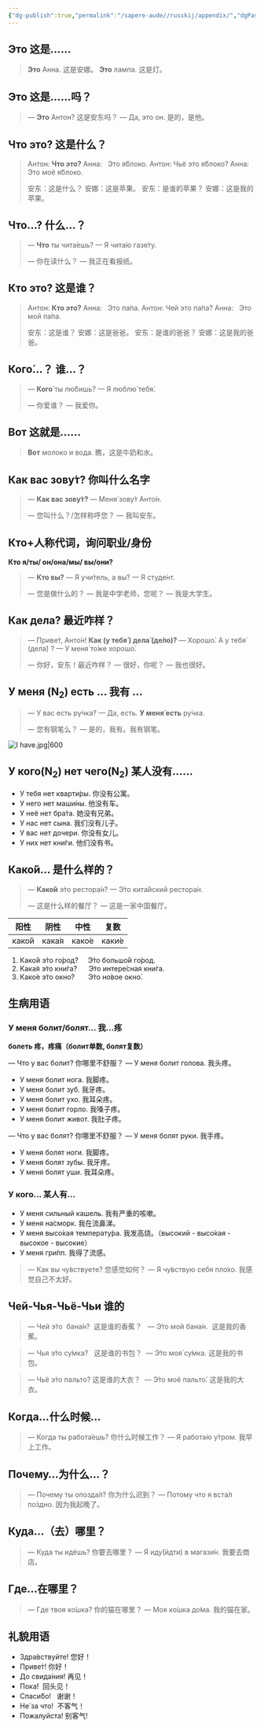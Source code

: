 ```yaml
---
{"dg-publish":true,"permalink":"/sapere-aude//russkij/appendix/","dgPassFrontmatter":true}
---
```



## Это 这是……

> **Это** Анна. 这是安娜。
> **Это** лампа. 这是灯。

## Это 这是……吗？

> — **Это** Антон? 这是安东吗？
> — Да, это он. 是的，是他。

## Что это? 这是什么？

> Антон: **Что это?**
> Анна:   Это я́блоко.
> Антон: Чьё это я́блоко?
> Анна:   Это моё я́блоко.
> 
> 安东：这是什么？
> 安娜：这是苹果。
> 安东：是谁的苹果？
> 安娜：这是我的苹果。

## Что…? 什么…？
> — **Что** ты чита́ешь?
> — Я чита́ю газе́ту.
> 
> — 你在读什么？
> — 我正在看报纸。

## Кто это? 这是谁？
> Антон: **Кто это?**
> Анна:   Это па́па.
> Антон: Чей это па́па?
> Анна:   Это мой па́па.
> 
>安东：这是谁？
>安娜：这是爸爸。
>安东：是谁的爸爸？
>安娜：这是我的爸爸。

##  Кого́…？ 谁…？
>  — **Кого́** ты лю́бишь? 
>  — Я люблю́ тебя́.
> 
>  — 你爱谁？
>  — 我爱你。


## Вот 这就是……
> **Вот** молоко и вода. 瞧，这是牛奶和水。


## Как вас зову́т? 你叫什么名字
>  — **Как вас зову́т?**
>  — Меня́ зову́т Анто́н.
> 
> — 您叫什么？/怎样称呼您？
>  — 我叫安东。

## Кто+人称代词，询问职业/身份 
**Кто я/ты/ он/она/мы/ вы/они?**

>  — **Кто вы?**
>  — Я учи́тель, а вы?
>  — Я студе́нт.
> 
>  — 您是做什么的？
>  — 我是中学老师，您呢？
>  — 我是大学生。

## Как  дела́? 最近咋样？
>  — Приве́т, Анто́н! **Как (у тебя́ ) дела́ (де́ло)?**
>  — Хорошо́. А у тебя́ (дела́) ?
>  — У меня́ то́же хорошо́.
> 
>  — 你好，安东！最近咋样？
>  — 很好，你呢？
>  — 我也很好。

## У меня (N<sub>2</sub>) есть ... 我有 ...
>   — У вас есть ру́чка?
>   — Да, есть. **У меня́ есть** ру́чка.
> 
>   — 您有钢笔么？
>   — 是的，我有。我有钢笔。

![I have.jpg|600](/img/user/TARDIS/Assets/2024/I%20have.jpg)

## У кого(N<sub>2</sub>) нет чего(N<sub>2</sub>) 某人没有……
- У тебя нет кварти́ры.  你没有公寓。
- У него нет маши́ны.  他没有车。
- У неё нет бра́та.  她没有兄弟。
- У нас нет сына.  我们没有儿子。
- У вас нет дочери.  你没有女儿。  
- У них нет кни́ги.  他们没有书。

## Како́й... 是什么样的？
>  — **Како́й** э́то рестора́н?
>  — Э́то кита́йский рестора́н.
> 
>  — 这是什么样的餐厅？
>  — 这是一家中国餐厅。

| 阳性 | 阴性 | 中性 | 复数 |
| ---- | ---- | ---- | ---- |
| како́й | кака́я | како́е | каки́е |
1. Како́й э́то го́род?     Э́то большо́й го́род.
2. Кака́я э́то кни́га?      Э́то интере́сная кни́га.
3. Како́е э́то окно́?       Э́то но́вое окно́.

## 生病用语
### У меня болит/болят… 我…疼
**болеть 疼，疼痛（болит单数, болят复数）**

— Что у вас болит?  你哪里不舒服？
— У меня болит голова.  我头疼。
- У меня болит нога.  我脚疼。
- У меня болит зуб.  我牙疼。
- У меня болит ухо.  我耳朵疼。
- У меня болит горло.  我嗓子疼。
- У меня болит живот.  我肚子疼。

— Что у вас болят?  你哪里不舒服？
— У меня болят руки.  我手疼。
- У меня болят ноги.  我脚疼。
- У меня болят зубы.  我牙疼。
- У меня болят уши.  我耳朵疼。

### У кого… 某人有…
- У меня сильный кашель.  我有严重的咳嗽。
- У меня на́сморк. 我在流鼻涕。
- У меня высо́кая температу́ра. 我发高烧。（высокий - высо́кая - высокое - высокие）     
- У меня гри́пп. 我得了流感。


> — Как вы чу́вствуете? 您感觉如何？
> — Я чу́вствую себя пло́хо. 我感觉自己不太好。

## Чей-Чья-Чьё-Чьи 谁的
> — Чей э́то  бана́н?  这是谁的香蕉？  
> — Э́то мой бана́н.  这是我的香蕉。

> — Чья э́то су́мка?   这是谁的书包？  
> — Э́то моя́ су́мка. 这是我的书包。

> — Чьё э́то пальто́? 这是谁的大衣？  
> — Э́то моё пальто́. 这是我的大衣。

## Когда…什么时候…
> — Когда ты работа́ешь?  你什么时候工作？
> — Я работа́ю у́тром.  我早上工作。

## Почему…为什么…？
> — Почему ты опозда́л?  你为什么迟到？
> — Потому что я вста́л по́здно.  因为我起晚了。

## Куда…（去）哪里？
> — Куда ты идёшь?  你要去哪里？
> — Я иду́(йдти) в магази́н.  我要去商店。

## Где…在哪里？
> — Где твоя ко́шка?  你的猫在哪里？
> — Моя ко́шка до́ма.  我的猫在家。


## 礼貌用语

- Здра́вствуйте! 您好！      
- Приве́т! 你好！
- До свида́ния! 再见！      
- Пока́!  回头见！
- Спаси́бо!   谢谢！
- Не́ за что!  不客气！
- Пожалуйста! 别客气!
